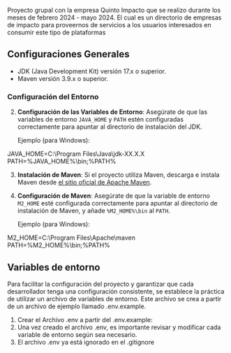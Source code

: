 Proyecto grupal con la empresa Quinto Impacto que se realizo durante los meses de febrero 2024 - mayo 2024. El cual es un directorio de empresas de impacto para proveernos de servicios a los usuarios interesados en consumir este tipo de plataformas

## Configuraciones Generales

- JDK (Java Development Kit) versión 17.x o superior.
- Maven versión 3.9.x o superior.

### Configuración del Entorno

2. **Configuración de las Variables de Entorno**: Asegúrate de que las variables de entorno `JAVA_HOME` y `PATH` estén configuradas correctamente para apuntar al directorio de instalación del JDK.

   Ejemplo (para Windows):

JAVA_HOME=C:\Program Files\Java\jdk-XX.X.X
PATH=%JAVA_HOME%\bin;%PATH%

3. **Instalación de Maven**: Si el proyecto utiliza Maven, descarga e instala Maven desde [el sitio oficial de Apache Maven](https://maven.apache.org/download.cgi).

4. **Configuración de Maven**: Asegúrate de que la variable de entorno `M2_HOME` esté configurada correctamente para apuntar al directorio de instalación de Maven, y añade `%M2_HOME%\bin` al `PATH`.

    Ejemplo (para Windows):

M2_HOME=C:\Program Files\Apache\maven
PATH=%M2_HOME%\bin;%PATH%

## Variables de entorno

Para facilitar la configuración del proyecto y garantizar que cada desarrollador tenga una configuración consistente, se establece la práctica de utilizar un archivo de variables de entorno. Este archivo se crea a partir de un archivo de ejemplo llamado .env.example.

1. Crear el Archivo .env a partir del .env.example:
2. Una vez creado el archivo .env, es importante revisar y modificar cada variable de entorno según sea necesario.
3. El archivo .env ya está ignorado en el .gitignore

